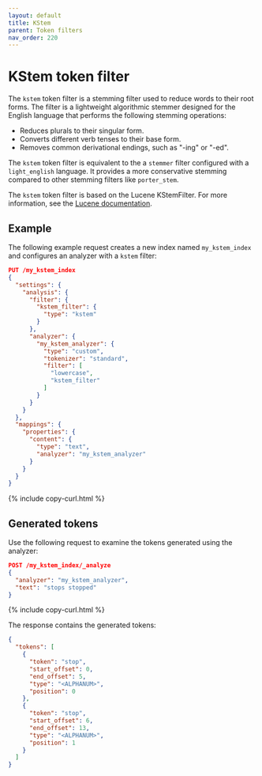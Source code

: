 ```yaml
---
layout: default
title: KStem
parent: Token filters
nav_order: 220
---
```


# KStem token filter

The `kstem` token filter is a stemming filter used to reduce words to their root forms. The filter is a lightweight algorithmic stemmer designed for the English language that performs the following stemming operations:

- Reduces plurals to their singular form.
- Converts different verb tenses to their base form.
- Removes common derivational endings, such as "-ing" or "-ed".

The `kstem` token filter is equivalent to the a `stemmer` filter configured with a `light_english` language. It provides a more conservative stemming compared to other stemming filters like `porter_stem`.

The `kstem` token filter is based on the Lucene KStemFilter. For more information, see the [Lucene documentation](https://lucene.apache.org/core/9_10_0/analysis/common/org/apache/lucene/analysis/en/KStemFilter.html).

## Example

The following example request creates a new index named `my_kstem_index` and configures an analyzer with a `kstem` filter:

```json
PUT /my_kstem_index
{
  "settings": {
    "analysis": {
      "filter": {
        "kstem_filter": {
          "type": "kstem"
        }
      },
      "analyzer": {
        "my_kstem_analyzer": {
          "type": "custom",
          "tokenizer": "standard",
          "filter": [
            "lowercase",
            "kstem_filter"
          ]
        }
      }
    }
  },
  "mappings": {
    "properties": {
      "content": {
        "type": "text",
        "analyzer": "my_kstem_analyzer"
      }
    }
  }
}
```
{% include copy-curl.html %}

## Generated tokens

Use the following request to examine the tokens generated using the analyzer:

```json
POST /my_kstem_index/_analyze
{
  "analyzer": "my_kstem_analyzer",
  "text": "stops stopped"
}
```
{% include copy-curl.html %}

The response contains the generated tokens:

```json
{
  "tokens": [
    {
      "token": "stop",
      "start_offset": 0,
      "end_offset": 5,
      "type": "<ALPHANUM>",
      "position": 0
    },
    {
      "token": "stop",
      "start_offset": 6,
      "end_offset": 13,
      "type": "<ALPHANUM>",
      "position": 1
    }
  ]
}
```